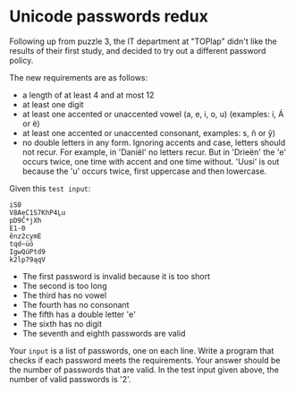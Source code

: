# Unicode passwords redux

Following up from puzzle 3, the IT department at "TOPlap" didn't like the results of their first study,
and decided to try out a different password policy.

The new requirements are as follows:

- a length of at least 4 and at most 12
- at least one digit
- at least one accented or unaccented vowel (a, e, i, o, u) (examples: i, Á or ë)
- at least one accented or unaccented consonant, examples: s, ñ or ŷ)
- no double letters in any form. Ignoring accents and case, letters should not recur. For example, in 'Daniël' no letters recur. But in 'Drieën' the 'e' occurs twice, one time with accent and one time without. 'Uusi' is out because the 'u' occurs twice, first uppercase and then lowercase.

Given this `test input`:
```
iS0
V8AeC1S7KhP4Ļu
pD9Ĉ*jXh
E1-0
ĕnz2cymE
tqd~üō
IgwQúPtd9
k2lp79ąqV
```

* The first password is invalid because it is too short
* The second is too long
* The third has no vowel
* The fourth has no consonant
* The fifth has a double letter 'e'
* The sixth has no digit
* The seventh and eighth passwords are valid

Your `input` is a list of passwords, one on each line. Write a program that checks if each password meets the requirements. Your answer should be the number of passwords that are valid. In the test input given above, the number of valid passwords is '2'.